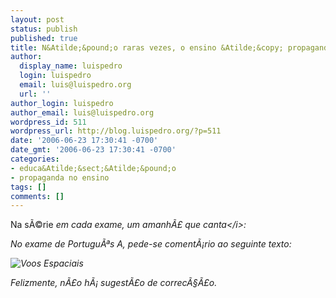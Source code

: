 ```yaml
---
layout: post
status: publish
published: true
title: N&Atilde;&pound;o raras vezes, o ensino &Atilde;&copy; propaganda (IV)
author:
  display_name: luispedro
  login: luispedro
  email: luis@luispedro.org
  url: ''
author_login: luispedro
author_email: luis@luispedro.org
wordpress_id: 511
wordpress_url: http://blog.luispedro.org/?p=511
date: '2006-06-23 17:30:41 -0700'
date_gmt: '2006-06-23 17:30:41 -0700'
categories:
- educa&Atilde;&sect;&Atilde;&pound;o
- propaganda no ensino
tags: []
comments: []
---
```

<p>Na s&Atilde;&copy;rie <i>em cada exame, um amanh&Atilde;&pound; que canta<&#47;i>:</p>
<p>No exame de Portugu&Atilde;&ordf;s A, pede-se coment&Atilde;&iexcl;rio ao seguinte texto:</p>
<p><img id="image510" src="http:&#47;&#47;blog.luispedro.org&#47;wp-content&#47;uploads&#47;2006&#47;06&#47;voos-espaciais.png" alt="Voos Espaciais" &#47;></p>
<p>Felizmente, n&Atilde;&pound;o h&Atilde;&iexcl; sugest&Atilde;&pound;o de correc&Atilde;&sect;&Atilde;&pound;o.</p>
